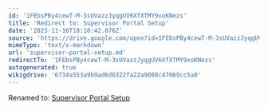 ```yaml
---
id: '1FEbsPBy4cewT-M-3sUVazzJyqgUV6XfXTMY9xoKNezs'
title: 'Redirect to: Supervisor Portal Setup'
date: '2023-11-16T18:10:42.876Z'
source: 'https://drive.google.com/open?id=1FEbsPBy4cewT-M-3sUVazzJyqgUV6XfXTMY9xoKNezs'
mimeType: 'text/x-markdown'
url: 'supervisor-portal-setup.md'
redirectTo: '1FEbsPBy4cewT-M-3sUVazzJyqgUV6XfXTMY9xoKNezs'
autogenerated: true
wikigdrive: '6734a553a9b9ad6d6322fa22a9088c47069cc5a0'
---
```

Renamed to: [Supervisor Portal Setup](supervisor-portal-setup.md)
